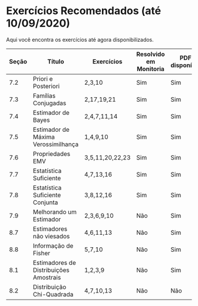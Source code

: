 # Exercícios Recomendados (até 10/09/2020)

Aqui você encontra os exercícios até agora disponibilizados. 

|Seção|Título|Exercícios|Resolvido em Monitoria|PDF disponível|
|-----|------|----------|----------------------|--------------|
|7.2|Priori e Posteriori|2,3,10|Sim|Sim|
|7.3|Famílias Conjugadas|2,17,19,21|Sim|Sim|
|7.4|Estimador de Bayes|2,4,7,11,14|Sim|Sim|
|7.5|Estimador de Máxima Verossimilhança|1,4,9,10|Sim|Sim|
|7.6|Propriedades EMV|3,5,11,20,22,23|Sim|Sim|
|7.7|Estatística Suficiente|4,7,13,16|Sim|Sim|
|7.8|Estatística Suficiente Conjunta|3,8,12,16|Sim|Sim|
|7.9|Melhorando um Estimador|2,3,6,9,10|Não|Sim|
|8.7|Estimadores não viesados|4,6,11,13|Não|Sim|
|8.8|Informação de Fisher|5,7,10|Não|Sim|
|8.1|Estimadores de Distribuições Amostrais|1,2,3,9|Não|Sim|
|8.2|Distribuição Chi-Quadrada|4,7,10,13|Não|Não|
